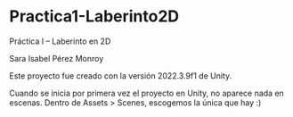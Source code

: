 # Practica1-Laberinto2D
Práctica I – Laberinto en 2D

Sara Isabel Pérez Monroy

Este proyecto fue creado con la versión 2022.3.9f1 de Unity. 

Cuando se inicia por primera vez el proyecto en Unity, no aparece nada en escenas. Dentro de Assets > Scenes, escogemos la única que hay :)
